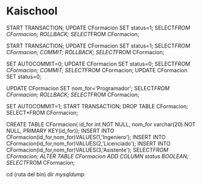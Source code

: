# Kaischool
START TRANSACTION;
UPDATE CFormacion SET status=1;
SELECT*FROM CFormacion;
ROLLBACK;
SELECT*FROM CFormacion;

START TRANSACTION;
UPDATE CFormacion SET status=1;
SELECT*FROM CFormacion;
COMMIT;
ROLLBACK;
SELECT*FROM CFormacion;

SET AUTOCOMMIT=0;
UPDATE CFormacion SET status=0;
SELECT*FROM CFormacion;
COMMIT;
SELECT*FROM CFormacion;
UPDATE CFormacion SET status=0;

UPDATE CFormacion SET nom_for='Programador';
SELECT*FROM CFormacion;
ROLLBACK;
SELECT*FROM CFormacion;

SET AUTOCOMMIT=1;
START TRANSACTION;
DROP TABLE CFormacion;
SELECT*FROM CFormacion;

CREATE TABLE CFormacion(
id_for int NOT NULL,
nom_for varchar(20) NOT NULL,
PRIMARY KEY(id_for));
INSERT INTO CFormacion(id_for,nom_for)VALUES(1,'Ingeniero');
INSERT INTO CFormacion(id_for,nom_for)VALUES(2,'Licenciado');
INSERT INTO CFormacion(id_for,nom_for)VALUES(3,'Asistente');
SELECT*FROM CFormacion;
ALTER TABLE CFormacion ADD COLUMN status BOOLEAN;
SELECT*FROM CFormacion;

cd (ruta del bin) dir *mysqldump* 
